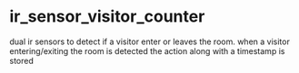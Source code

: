 # ir_sensor_visitor_counter
dual ir sensors to detect if a visitor enter or leaves the room. when a visitor entering/exiting the room is detected the action along with a timestamp is stored
